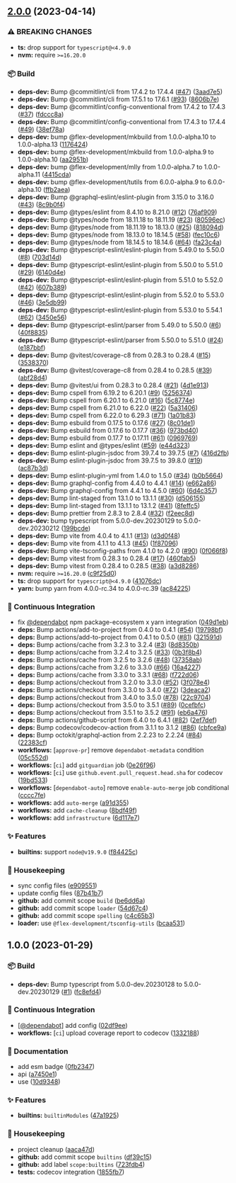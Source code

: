 ## [2.0.0](https://github.com/flex-development/builtin-modules/compare/1.0.0...2.0.0) (2023-04-14)


### ⚠ BREAKING CHANGES

* **ts:** drop support for `typescript@<4.9.0`
* **nvm:** require `>=16.20.0`

### :package: Build

* **deps-dev:** Bump @commitlint/cli from 17.4.2 to 17.4.4 ([#47](https://github.com/flex-development/builtin-modules/issues/47)) ([3aad7e5](https://github.com/flex-development/builtin-modules/commit/3aad7e517cf3fa175294a5a28149ad0d1c99d554))
* **deps-dev:** Bump @commitlint/cli from 17.5.1 to 17.6.1 ([#93](https://github.com/flex-development/builtin-modules/issues/93)) ([8606b7e](https://github.com/flex-development/builtin-modules/commit/8606b7ee7c4dee94e0258075654be4d5e5d2214f))
* **deps-dev:** Bump @commitlint/config-conventional from 17.4.2 to 17.4.3 ([#37](https://github.com/flex-development/builtin-modules/issues/37)) ([fdccc8a](https://github.com/flex-development/builtin-modules/commit/fdccc8a291040e17a8c5d8dea2e24c89ecb9ee6d))
* **deps-dev:** Bump @commitlint/config-conventional from 17.4.3 to 17.4.4 ([#49](https://github.com/flex-development/builtin-modules/issues/49)) ([38ef78a](https://github.com/flex-development/builtin-modules/commit/38ef78a5c87f429545b44701c829dd4dd4df8826))
* **deps-dev:** bump @flex-development/mkbuild from 1.0.0-alpha.10 to 1.0.0-alpha.13 ([1176424](https://github.com/flex-development/builtin-modules/commit/1176424a4345fcfada9fb0f26456dad8f0702235))
* **deps-dev:** bump @flex-development/mkbuild from 1.0.0-alpha.9 to 1.0.0-alpha.10 ([aa2951b](https://github.com/flex-development/builtin-modules/commit/aa2951b0a482bf1aa2500951d527291610ef2fe7))
* **deps-dev:** bump @flex-development/mlly from 1.0.0-alpha.7 to 1.0.0-alpha.11 ([4415cda](https://github.com/flex-development/builtin-modules/commit/4415cda87e461e59d515383ab7f5e216fcace021))
* **deps-dev:** bump @flex-development/tutils from 6.0.0-alpha.9 to 6.0.0-alpha.10 ([ffb2aea](https://github.com/flex-development/builtin-modules/commit/ffb2aead80e426b2a5f4de89455a5c0dbd91ffe5))
* **deps-dev:** Bump @graphql-eslint/eslint-plugin from 3.15.0 to 3.16.0 ([#43](https://github.com/flex-development/builtin-modules/issues/43)) ([8c9b0f4](https://github.com/flex-development/builtin-modules/commit/8c9b0f42a88425f20ff969c4a059ae532ab5f00c))
* **deps-dev:** Bump @types/eslint from 8.4.10 to 8.21.0 ([#12](https://github.com/flex-development/builtin-modules/issues/12)) ([76af909](https://github.com/flex-development/builtin-modules/commit/76af9093da885c28c98f8bdf32aabf255e4069eb))
* **deps-dev:** Bump @types/node from 18.11.18 to 18.11.19 ([#23](https://github.com/flex-development/builtin-modules/issues/23)) ([80596ec](https://github.com/flex-development/builtin-modules/commit/80596ecb7573ce127ccbe17aa58d0276e02667ee))
* **deps-dev:** Bump @types/node from 18.11.19 to 18.13.0 ([#25](https://github.com/flex-development/builtin-modules/issues/25)) ([818094d](https://github.com/flex-development/builtin-modules/commit/818094d4936ae9008d890eeddea64b48e4b5fb0f))
* **deps-dev:** Bump @types/node from 18.13.0 to 18.14.5 ([#58](https://github.com/flex-development/builtin-modules/issues/58)) ([fec10c6](https://github.com/flex-development/builtin-modules/commit/fec10c641f2627ded995ee236b268a83c2df5b4f))
* **deps-dev:** Bump @types/node from 18.14.5 to 18.14.6 ([#64](https://github.com/flex-development/builtin-modules/issues/64)) ([fa23c4a](https://github.com/flex-development/builtin-modules/commit/fa23c4a0235339fb77840da20fb17c825d27c321))
* **deps-dev:** Bump @typescript-eslint/eslint-plugin from 5.49.0 to 5.50.0 ([#8](https://github.com/flex-development/builtin-modules/issues/8)) ([703d14d](https://github.com/flex-development/builtin-modules/commit/703d14d85c80c004cf5be01885fa0df2f3ce58a7))
* **deps-dev:** Bump @typescript-eslint/eslint-plugin from 5.50.0 to 5.51.0 ([#29](https://github.com/flex-development/builtin-modules/issues/29)) ([6140d4e](https://github.com/flex-development/builtin-modules/commit/6140d4e5f2aeda8a30cbfa704b15b5b633ce39a1))
* **deps-dev:** Bump @typescript-eslint/eslint-plugin from 5.51.0 to 5.52.0 ([#42](https://github.com/flex-development/builtin-modules/issues/42)) ([607b389](https://github.com/flex-development/builtin-modules/commit/607b389fa756dc4488dea60ee0202900fdaa4685))
* **deps-dev:** Bump @typescript-eslint/eslint-plugin from 5.52.0 to 5.53.0 ([#46](https://github.com/flex-development/builtin-modules/issues/46)) ([3e5db99](https://github.com/flex-development/builtin-modules/commit/3e5db99710b459cb5d140443fbfaa418a08a0921))
* **deps-dev:** Bump @typescript-eslint/eslint-plugin from 5.53.0 to 5.54.1 ([#62](https://github.com/flex-development/builtin-modules/issues/62)) ([3450e56](https://github.com/flex-development/builtin-modules/commit/3450e560681fc3fb507cafa4dd8ea7b3364140a3))
* **deps-dev:** Bump @typescript-eslint/parser from 5.49.0 to 5.50.0 ([#6](https://github.com/flex-development/builtin-modules/issues/6)) ([40f8835](https://github.com/flex-development/builtin-modules/commit/40f88357f08568f30f0634e132624d7198c0165e))
* **deps-dev:** Bump @typescript-eslint/parser from 5.50.0 to 5.51.0 ([#24](https://github.com/flex-development/builtin-modules/issues/24)) ([e187bbf](https://github.com/flex-development/builtin-modules/commit/e187bbf4a02c5fa1b69d5692d14e0b3fc70bc484))
* **deps-dev:** Bump @vitest/coverage-c8 from 0.28.3 to 0.28.4 ([#15](https://github.com/flex-development/builtin-modules/issues/15)) ([3538370](https://github.com/flex-development/builtin-modules/commit/3538370bfb6661ac85a5785713b6315f53c86013))
* **deps-dev:** Bump @vitest/coverage-c8 from 0.28.4 to 0.28.5 ([#39](https://github.com/flex-development/builtin-modules/issues/39)) ([abf28d4](https://github.com/flex-development/builtin-modules/commit/abf28d405af6d55d10e8a4cf3898f91f96fcfb59))
* **deps-dev:** Bump @vitest/ui from 0.28.3 to 0.28.4 ([#21](https://github.com/flex-development/builtin-modules/issues/21)) ([4d1e913](https://github.com/flex-development/builtin-modules/commit/4d1e913396039134993aa7e01537b39186bbc825))
* **deps-dev:** Bump cspell from 6.19.2 to 6.20.1 ([#9](https://github.com/flex-development/builtin-modules/issues/9)) ([5256374](https://github.com/flex-development/builtin-modules/commit/52563746cc9900db04764d1122a02a1060a448f9))
* **deps-dev:** Bump cspell from 6.20.1 to 6.21.0 ([#16](https://github.com/flex-development/builtin-modules/issues/16)) ([5c8774e](https://github.com/flex-development/builtin-modules/commit/5c8774edff3524308bb16ab12c5a53c6211425ef))
* **deps-dev:** Bump cspell from 6.21.0 to 6.22.0 ([#22](https://github.com/flex-development/builtin-modules/issues/22)) ([5a31406](https://github.com/flex-development/builtin-modules/commit/5a31406afb60c3abcd574bf874b22c1d29ca1c67))
* **deps-dev:** Bump cspell from 6.22.0 to 6.29.3 ([#71](https://github.com/flex-development/builtin-modules/issues/71)) ([1a01b83](https://github.com/flex-development/builtin-modules/commit/1a01b837ee47cdfec37537cd498efbba8fec334b))
* **deps-dev:** Bump esbuild from 0.17.5 to 0.17.6 ([#27](https://github.com/flex-development/builtin-modules/issues/27)) ([8c01de1](https://github.com/flex-development/builtin-modules/commit/8c01de16afe52c7f77932265f2d0903343ef591c))
* **deps-dev:** Bump esbuild from 0.17.6 to 0.17.7 ([#36](https://github.com/flex-development/builtin-modules/issues/36)) ([973bd40](https://github.com/flex-development/builtin-modules/commit/973bd40f5d8bfc7a38a8af91efd513bbbb79624c))
* **deps-dev:** Bump esbuild from 0.17.7 to 0.17.11 ([#61](https://github.com/flex-development/builtin-modules/issues/61)) ([0969769](https://github.com/flex-development/builtin-modules/commit/0969769f264c556a0de1b613cbf14c42541f11c1))
* **deps-dev:** Bump eslint and @types/eslint ([#59](https://github.com/flex-development/builtin-modules/issues/59)) ([e44d323](https://github.com/flex-development/builtin-modules/commit/e44d32393f256f5a6c11238cff7523da0804746c))
* **deps-dev:** Bump eslint-plugin-jsdoc from 39.7.4 to 39.7.5 ([#7](https://github.com/flex-development/builtin-modules/issues/7)) ([416d2fb](https://github.com/flex-development/builtin-modules/commit/416d2fb7ea7a57afc91442520384f8c2f6c3c1b1))
* **deps-dev:** Bump eslint-plugin-jsdoc from 39.7.5 to 39.8.0 ([#19](https://github.com/flex-development/builtin-modules/issues/19)) ([ac87b3d](https://github.com/flex-development/builtin-modules/commit/ac87b3da42b2e32ef5d2d966a00cf61bafec3400))
* **deps-dev:** Bump eslint-plugin-yml from 1.4.0 to 1.5.0 ([#34](https://github.com/flex-development/builtin-modules/issues/34)) ([b0b5664](https://github.com/flex-development/builtin-modules/commit/b0b566498fa63563660b7a6ac0d167e8004e9a8a))
* **deps-dev:** Bump graphql-config from 4.4.0 to 4.4.1 ([#14](https://github.com/flex-development/builtin-modules/issues/14)) ([e662a86](https://github.com/flex-development/builtin-modules/commit/e662a867407f0ba9e05a483ea68be1fbaa78baed))
* **deps-dev:** Bump graphql-config from 4.4.1 to 4.5.0 ([#60](https://github.com/flex-development/builtin-modules/issues/60)) ([6d4c357](https://github.com/flex-development/builtin-modules/commit/6d4c35705b622c3cb97c4eb96edfc9a3c819768c))
* **deps-dev:** Bump lint-staged from 13.1.0 to 13.1.1 ([#30](https://github.com/flex-development/builtin-modules/issues/30)) ([d506155](https://github.com/flex-development/builtin-modules/commit/d506155912818e9b142d617e1bfde4269b9ed838))
* **deps-dev:** Bump lint-staged from 13.1.1 to 13.1.2 ([#41](https://github.com/flex-development/builtin-modules/issues/41)) ([8feffc5](https://github.com/flex-development/builtin-modules/commit/8feffc52e12f7a7d1ffecba9090fc35839e3f998))
* **deps-dev:** Bump prettier from 2.8.3 to 2.8.4 ([#32](https://github.com/flex-development/builtin-modules/issues/32)) ([f2eec8d](https://github.com/flex-development/builtin-modules/commit/f2eec8d2ab6409c8d205f7cccedeb6ebdbe69d8d))
* **deps-dev:** bump typescript from 5.0.0-dev.20230129 to 5.0.0-dev.20230212 ([199bcde](https://github.com/flex-development/builtin-modules/commit/199bcdebb19b4c7ceb966cb63327ff4f423d9a64))
* **deps-dev:** Bump vite from 4.0.4 to 4.1.1 ([#13](https://github.com/flex-development/builtin-modules/issues/13)) ([d3d0f48](https://github.com/flex-development/builtin-modules/commit/d3d0f48b4fe66f99100b65baececf02b2a24fff9))
* **deps-dev:** Bump vite from 4.1.1 to 4.1.3 ([#45](https://github.com/flex-development/builtin-modules/issues/45)) ([1f87096](https://github.com/flex-development/builtin-modules/commit/1f870960fe99a25d7dcb436fa5a5c8442c2a1bf0))
* **deps-dev:** Bump vite-tsconfig-paths from 4.1.0 to 4.2.0 ([#90](https://github.com/flex-development/builtin-modules/issues/90)) ([0f066f8](https://github.com/flex-development/builtin-modules/commit/0f066f8d91b4a98aa4b1e918bac490aa40473fc7))
* **deps-dev:** Bump vitest from 0.28.3 to 0.28.4 ([#17](https://github.com/flex-development/builtin-modules/issues/17)) ([460fab5](https://github.com/flex-development/builtin-modules/commit/460fab5a1e88cf41fbc2e680e8f22c8db9954f3c))
* **deps-dev:** Bump vitest from 0.28.4 to 0.28.5 ([#38](https://github.com/flex-development/builtin-modules/issues/38)) ([a3d8286](https://github.com/flex-development/builtin-modules/commit/a3d8286021e4cc5cd1f31fccf8e21f6baf85d18b))
* **nvm:** require `>=16.20.0` ([c9f25d0](https://github.com/flex-development/builtin-modules/commit/c9f25d026ef86cc3744064e2505efe459c96851d))
* **ts:** drop support for `typescript@<4.9.0` ([41076dc](https://github.com/flex-development/builtin-modules/commit/41076dc2586975b36e54c7ef0f67607230f8174d))
* **yarn:** bump yarn from 4.0.0-rc.34 to 4.0.0-rc.39 ([ac84225](https://github.com/flex-development/builtin-modules/commit/ac842259ba0a7ec1870f4fdec618e0189c8cde2b))


### :robot: Continuous Integration

* fix [@dependabot](https://github.com/dependabot) npm package-ecosystem x yarn integration ([049d1eb](https://github.com/flex-development/builtin-modules/commit/049d1eb7896a391ee2359482c5e5dbd0d07ec9d2))
* **deps:** Bump actions/add-to-project from 0.4.0 to 0.4.1 ([#54](https://github.com/flex-development/builtin-modules/issues/54)) ([19798bf](https://github.com/flex-development/builtin-modules/commit/19798bf99a0296c59238b9ca71bfa8aaf5debfc5))
* **deps:** Bump actions/add-to-project from 0.4.1 to 0.5.0 ([#81](https://github.com/flex-development/builtin-modules/issues/81)) ([321591d](https://github.com/flex-development/builtin-modules/commit/321591d975d486dee5286b4d38e8e9c270818ad6))
* **deps:** Bump actions/cache from 3.2.3 to 3.2.4 ([#3](https://github.com/flex-development/builtin-modules/issues/3)) ([8d8350b](https://github.com/flex-development/builtin-modules/commit/8d8350ba00bc77b6842a686005d85cb6c37f6b48))
* **deps:** Bump actions/cache from 3.2.4 to 3.2.5 ([#33](https://github.com/flex-development/builtin-modules/issues/33)) ([0b3f8b4](https://github.com/flex-development/builtin-modules/commit/0b3f8b4b8840f040fe6d8918eb60bb19c492dea3))
* **deps:** Bump actions/cache from 3.2.5 to 3.2.6 ([#48](https://github.com/flex-development/builtin-modules/issues/48)) ([37358ab](https://github.com/flex-development/builtin-modules/commit/37358abb8d261e933b11c48eea8d4c5e0a5604a0))
* **deps:** Bump actions/cache from 3.2.6 to 3.3.0 ([#66](https://github.com/flex-development/builtin-modules/issues/66)) ([16a4227](https://github.com/flex-development/builtin-modules/commit/16a422774aaaa3538b740387b8e72f6843c0326d))
* **deps:** Bump actions/cache from 3.3.0 to 3.3.1 ([#68](https://github.com/flex-development/builtin-modules/issues/68)) ([f722d06](https://github.com/flex-development/builtin-modules/commit/f722d068a8f9c046e38398b901c0f2c37fbbbb21))
* **deps:** Bump actions/checkout from 3.2.0 to 3.3.0 ([#52](https://github.com/flex-development/builtin-modules/issues/52)) ([3f078e4](https://github.com/flex-development/builtin-modules/commit/3f078e43a790a9f4e5d9746277f917bee34b0451))
* **deps:** Bump actions/checkout from 3.3.0 to 3.4.0 ([#72](https://github.com/flex-development/builtin-modules/issues/72)) ([3deaca2](https://github.com/flex-development/builtin-modules/commit/3deaca25ef3a2fa18c76101d677118958cf17514))
* **deps:** Bump actions/checkout from 3.4.0 to 3.5.0 ([#78](https://github.com/flex-development/builtin-modules/issues/78)) ([22c9704](https://github.com/flex-development/builtin-modules/commit/22c9704bd7bc3ecdbeee5b76c07abb3296eb73c3))
* **deps:** Bump actions/checkout from 3.5.0 to 3.5.1 ([#89](https://github.com/flex-development/builtin-modules/issues/89)) ([0cefbfc](https://github.com/flex-development/builtin-modules/commit/0cefbfc87b116dd57d401bc6703518b038e57592))
* **deps:** Bump actions/checkout from 3.5.1 to 3.5.2 ([#91](https://github.com/flex-development/builtin-modules/issues/91)) ([eb6a476](https://github.com/flex-development/builtin-modules/commit/eb6a476cf1d5114062bff20a1f114cd9dabf60bd))
* **deps:** Bump actions/github-script from 6.4.0 to 6.4.1 ([#82](https://github.com/flex-development/builtin-modules/issues/82)) ([2ef7def](https://github.com/flex-development/builtin-modules/commit/2ef7def37d72aebb0fcee0eefb3a82cefda38360))
* **deps:** Bump codecov/codecov-action from 3.1.1 to 3.1.2 ([#86](https://github.com/flex-development/builtin-modules/issues/86)) ([cbfce9a](https://github.com/flex-development/builtin-modules/commit/cbfce9a0eca2384961a17b83a3ffd78cb06c549a))
* **deps:** Bump octokit/graphql-action from 2.2.23 to 2.2.24 ([#84](https://github.com/flex-development/builtin-modules/issues/84)) ([22383cf](https://github.com/flex-development/builtin-modules/commit/22383cfe33642ce20392c27616bdcfe073f4b535))
* **workflows:** [`approve-pr`] remove `dependabot-metadata` condition ([05c552d](https://github.com/flex-development/builtin-modules/commit/05c552d77eb362d2bc3eab7fd51052651f2232e9))
* **workflows:** [`ci`] add `gitguardian` job ([0e26f96](https://github.com/flex-development/builtin-modules/commit/0e26f96c30a00d2793ded522081b64f1547860a9))
* **workflows:** [`ci`] use `github.event.pull_request.head.sha` for codecov ([19bd533](https://github.com/flex-development/builtin-modules/commit/19bd533be2e66f1dba40301b3fb239bd26f542f4))
* **workflows:** [`dependabot-auto`] remove `enable-auto-merge` job conditional ([cccc7fe](https://github.com/flex-development/builtin-modules/commit/cccc7feb584b9a014346a59ba9fbfbbe990d1e77))
* **workflows:** add `auto-merge` ([a91d355](https://github.com/flex-development/builtin-modules/commit/a91d35547c773f4160534414c9e7d1d2ccbfa033))
* **workflows:** add `cache-cleanup` ([8bdf49f](https://github.com/flex-development/builtin-modules/commit/8bdf49f58b3da36ca25c35d90fcd1e01aaeaccd7))
* **workflows:** add `infrastructure` ([6d117e7](https://github.com/flex-development/builtin-modules/commit/6d117e7ebe0739d527fd147e43060fd96ab80138))


### :sparkles: Features

* **builtins:** support `node@v19.9.0` ([f84425c](https://github.com/flex-development/builtin-modules/commit/f84425ce8ab3cf752bbcbb6374ea02e73ec93e1d))


### :house_with_garden: Housekeeping

* sync config files ([e909551](https://github.com/flex-development/builtin-modules/commit/e90955137df15fcce9300a8b889111fce66240f7))
* update config files ([87b41b7](https://github.com/flex-development/builtin-modules/commit/87b41b77ea4145a04afe8eb88b636e542ce0f920))
* **github:** add commit scope `build` ([be6dd6a](https://github.com/flex-development/builtin-modules/commit/be6dd6a21a81d5572285d69971166d16ef789b4b))
* **github:** add commit scope `loader` ([54d67c4](https://github.com/flex-development/builtin-modules/commit/54d67c469d1df054936982dc9f3b5e2c80d8d7e0))
* **github:** add commit scope `spelling` ([c4c65b3](https://github.com/flex-development/builtin-modules/commit/c4c65b3503ca0b813c8bdb295ecfd7380f26fb93))
* **loader:** use `@flex-development/tsconfig-utils` ([bcaa531](https://github.com/flex-development/builtin-modules/commit/bcaa531a5ba557cdb48e914cd9e3de4317ce8fd4))

## 1.0.0 (2023-01-29)


### :package: Build

* **deps-dev:** Bump typescript from 5.0.0-dev.20230128 to 5.0.0-dev.20230129 ([#1](https://github.com/flex-development/builtin-modules/issues/1)) ([fc8efd4](https://github.com/flex-development/builtin-modules/commit/fc8efd4fd4b2aa03e88f91a2134a67b33eb7d6ab))


### :robot: Continuous Integration

* [[@dependabot](https://github.com/dependabot)] add config ([02df9ee](https://github.com/flex-development/builtin-modules/commit/02df9eebc417f9c54d6f4bb1f1fdfc4db518588c))
* **workflows:** [`ci`] upload coverage report to codecov ([1332188](https://github.com/flex-development/builtin-modules/commit/13321880de80e79ac28564aae8e64c14f10f6e29))


### :pencil: Documentation

* add esm badge ([0fb2347](https://github.com/flex-development/builtin-modules/commit/0fb2347b01ff1d326fa8c2ae0ad971ef755ff630))
* api ([a7450e1](https://github.com/flex-development/builtin-modules/commit/a7450e1db1e6683ccc3fca112350f534fb61541c))
* use ([10d9348](https://github.com/flex-development/builtin-modules/commit/10d9348e78b7909ec382e8e8994c161e2d46223a))


### :sparkles: Features

* **builtins:** `builtinModules` ([47a1925](https://github.com/flex-development/builtin-modules/commit/47a19258a2abfa2ef22a9c77d0946b90f80099e9))


### :house_with_garden: Housekeeping

* project cleanup ([aaca47d](https://github.com/flex-development/builtin-modules/commit/aaca47d4987bb793a706a9a69b49163fc90b19d0))
* **github:** add commit scope `builtins` ([df39c15](https://github.com/flex-development/builtin-modules/commit/df39c1528d72e593e2398b6558fc11379c476461))
* **github:** add label `scope:builtins` ([723fdb4](https://github.com/flex-development/builtin-modules/commit/723fdb4d287d4838adca2f5ed5184133c6ea92ae))
* **tests:** codecov integration ([1855fb7](https://github.com/flex-development/builtin-modules/commit/1855fb79728b31b9c76b310836c235301449ebb6))


